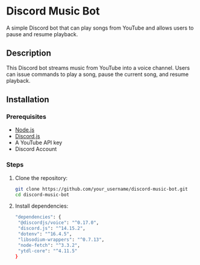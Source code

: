 # Discord Music Bot

A simple Discord bot that can play songs from YouTube and allows users to pause and resume playback.

## Description
This Discord bot streams music from YouTube into a voice channel. Users can issue commands to play a song, pause the current song, and resume playback.

## Installation

### Prerequisites
- [Node.js](https://nodejs.org/)
- [Discord.js](https://discord.js.org/#/)
- A YouTube API key
- Discord Account

### Steps

1. Clone the repository:
   ```sh
   git clone https://github.com/your_username/discord-music-bot.git
   cd discord-music-bot
2. Install dependencies:
   ```sh
   "dependencies": {
    "@discordjs/voice": "^0.17.0",
    "discord.js": "^14.15.2",
    "dotenv": "^16.4.5",
    "libsodium-wrappers": "^0.7.13",
    "node-fetch": "^3.3.2",
    "ytdl-core": "^4.11.5"
   }

